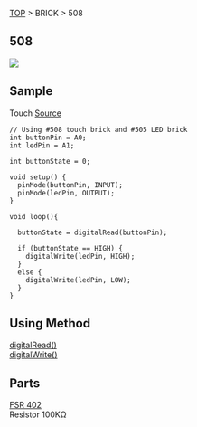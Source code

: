 <a href="http://fabo1.github.io/Web/">TOP</a> > BRICK > 508
## 508
<img src="https://github.com/FaBo1/brick_touch/blob/master/Image/brick_%23508.jpg?raw=true">

## Sample
Touch [Source](https://github.com/FaBo1/brick_touch/blob/master/Arduino/TouchSample1/TouchSample1.ino) <br>
```
// Using #508 touch brick and #505 LED brick
int buttonPin = A0;
int ledPin = A1;

int buttonState = 0;

void setup() {
  pinMode(buttonPin, INPUT); 
  pinMode(ledPin, OUTPUT);         
}

void loop(){
 
  buttonState = digitalRead(buttonPin);

  if (buttonState == HIGH) {        
    digitalWrite(ledPin, HIGH);  
  } 
  else {
    digitalWrite(ledPin, LOW); 
  }
}
```


## Using Method
[digitalRead()](http://arduino.cc/de/Reference/DigitalRead)<br>
[digitalWrite()](http://arduino.cc/de/Reference/DigitalWrite)<br>

## Parts
[FSR 402](http://www.trossenrobotics.com/productdocs/2010-10-26-DataSheet-FSR402-Layout2.pdf)<br>
Resistor 100KΩ
